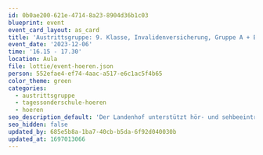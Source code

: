 ```yaml
---
id: 0b0ae200-621e-4714-8a23-8904d36b1c03
blueprint: event
event_card_layout: as_card
title: 'Austrittsgruppe: 9. Klasse, Invalidenversicherung, Gruppe A + B (Dupliziert)'
event_date: '2023-12-06'
time: '16.15 - 17.30'
location: Aula
file: lottie/event-hoeren.json
person: 552efae4-ef74-4aac-a517-e6c1ac5f4b65
color_theme: green
categories:
  - austrittsgruppe
  - tagessonderschule-hoeren
  - hoeren
seo_description_default: 'Der Landenhof unterstützt hör- und sehbeeinträchtigte Kinder & Jugendliche in ihrem selbstbestimmten Leben durch Förderung ihrer Fähigkeiten & Entwicklung'
seo_hidden: false
updated_by: 685e5b8a-1ba7-40cb-b5da-6f92d040030b
updated_at: 1697013066
---
```

